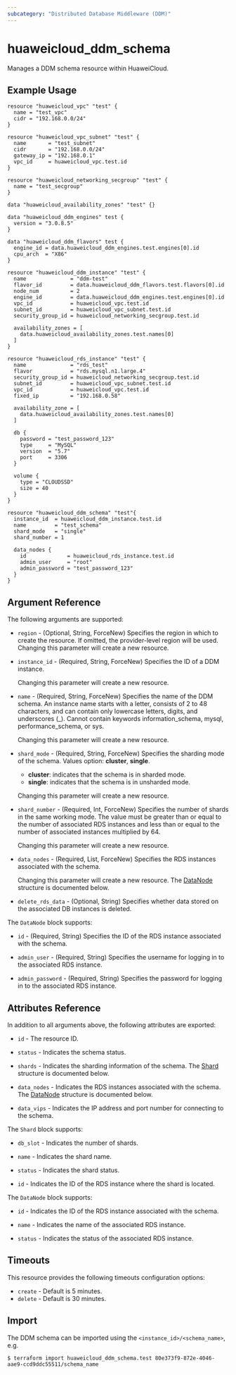```yaml
---
subcategory: "Distributed Database Middleware (DDM)"
---
```


# huaweicloud_ddm_schema

Manages a DDM schema resource within HuaweiCloud.

## Example Usage

```hcl
resource "huaweicloud_vpc" "test" {
  name = "test_vpc"
  cidr = "192.168.0.0/24"
}

resource "huaweicloud_vpc_subnet" "test" {
  name       = "test_subnet"
  cidr       = "192.168.0.0/24"
  gateway_ip = "192.168.0.1"
  vpc_id     = huaweicloud_vpc.test.id
}

resource "huaweicloud_networking_secgroup" "test" {
  name = "test_secgroup"
}

data "huaweicloud_availability_zones" "test" {}

data "huaweicloud_ddm_engines" test {
  version = "3.0.8.5"
}

data "huaweicloud_ddm_flavors" test {
  engine_id = data.huaweicloud_ddm_engines.test.engines[0].id
  cpu_arch  = "X86"
}

resource "huaweicloud_ddm_instance" "test" {
  name              = "ddm-test"
  flavor_id         = data.huaweicloud_ddm_flavors.test.flavors[0].id
  node_num          = 2
  engine_id         = data.huaweicloud_ddm_engines.test.engines[0].id
  vpc_id            = huaweicloud_vpc.test.id
  subnet_id         = huaweicloud_vpc_subnet.test.id
  security_group_id = huaweicloud_networking_secgroup.test.id

  availability_zones = [
    data.huaweicloud_availability_zones.test.names[0]
  ]
}

resource "huaweicloud_rds_instance" "test" {
  name              = "rds_test"
  flavor            = "rds.mysql.n1.large.4"
  security_group_id = huaweicloud_networking_secgroup.test.id
  subnet_id         = huaweicloud_vpc_subnet.test.id
  vpc_id            = huaweicloud_vpc.test.id
  fixed_ip          = "192.168.0.58"

  availability_zone = [
    data.huaweicloud_availability_zones.test.names[0]
  ]

  db {
    password = "test_password_123"
    type     = "MySQL"
    version  = "5.7"
    port     = 3306
  }

  volume {
    type = "CLOUDSSD"
    size = 40
  }
}

resource "huaweicloud_ddm_schema" "test"{
  instance_id  = huaweicloud_ddm_instance.test.id
  name         = "test_schema"
  shard_mode   = "single"
  shard_number = 1

  data_nodes {
    id             = huaweicloud_rds_instance.test.id
    admin_user     = "root"
    admin_password = "test_password_123"
  }
}
```

## Argument Reference

The following arguments are supported:

* `region` - (Optional, String, ForceNew) Specifies the region in which to create the resource.
  If omitted, the provider-level region will be used. Changing this parameter will create a new resource.

* `instance_id` - (Required, String, ForceNew) Specifies the ID of a DDM instance.

  Changing this parameter will create a new resource.

* `name` - (Required, String, ForceNew) Specifies the name of the DDM schema.
  An instance name starts with a letter, consists of 2 to 48 characters, and can contain only lowercase letters,
  digits, and underscores (_). Cannot contain keywords information_schema, mysql, performance_schema, or sys.

  Changing this parameter will create a new resource.

* `shard_mode` - (Required, String, ForceNew) Specifies the sharding mode of the schema. Values option: **cluster**, **single**.
  + **cluster**: indicates that the schema is in sharded mode.
  + **single**: indicates that the schema is in unsharded mode.

  Changing this parameter will create a new resource.

* `shard_number` - (Required, Int, ForceNew) Specifies the number of shards in the same working mode.
  The value must be greater than or equal to the number of associated RDS instances and less than or equal
  to the number of associated instances multiplied by 64.

  Changing this parameter will create a new resource.

* `data_nodes` - (Required, List, ForceNew) Specifies the RDS instances associated with the schema.

  Changing this parameter will create a new resource.
  The [DataNode](#DdmSchema_DataNode) structure is documented below.

* `delete_rds_data` - (Optional, String) Specifies whether data stored on the associated DB instances is deleted.

<a name="DdmSchema_DataNode"></a>
The `DataNode` block supports:

* `id` - (Required, String) Specifies the ID of the RDS instance associated with the schema.

* `admin_user` - (Required, String) Specifies the username for logging in to the associated RDS instance.

* `admin_password` - (Required, String) Specifies the password for logging in to the associated RDS instance.

## Attributes Reference

In addition to all arguments above, the following attributes are exported:

* `id` - The resource ID.

* `status` - Indicates the schema status.

* `shards` - Indicates the sharding information of the schema.
  The [Shard](#DdmSchema_Shard) structure is documented below.

* `data_nodes` - Indicates the RDS instances associated with the schema.
  The [DataNode](#DdmSchema_DataNode) structure is documented below.

* `data_vips` - Indicates the IP address and port number for connecting to the schema.

<a name="DdmSchema_Shard"></a>
The `Shard` block supports:

* `db_slot` - Indicates the number of shards.

* `name` - Indicates the shard name.

* `status` - Indicates the shard status.

* `id` - Indicates the ID of the RDS instance where the shard is located.

<a name="DdmSchema_DataNode"></a>
The `DataNode` block supports:

* `id` - Indicates the ID of the RDS instance associated with the schema.

* `name` - Indicates the name of the associated RDS instance.

* `status` - Indicates the status of the associated RDS instance.

## Timeouts

This resource provides the following timeouts configuration options:

* `create` - Default is 5 minutes.
* `delete` - Default is 30 minutes.

## Import

The DDM schema can be imported using the `<instance_id>/<schema_name>`, e.g.

```
$ terraform import huaweicloud_ddm_schema.test 80e373f9-872e-4046-aae9-ccd9ddc55511/schema_name
```
